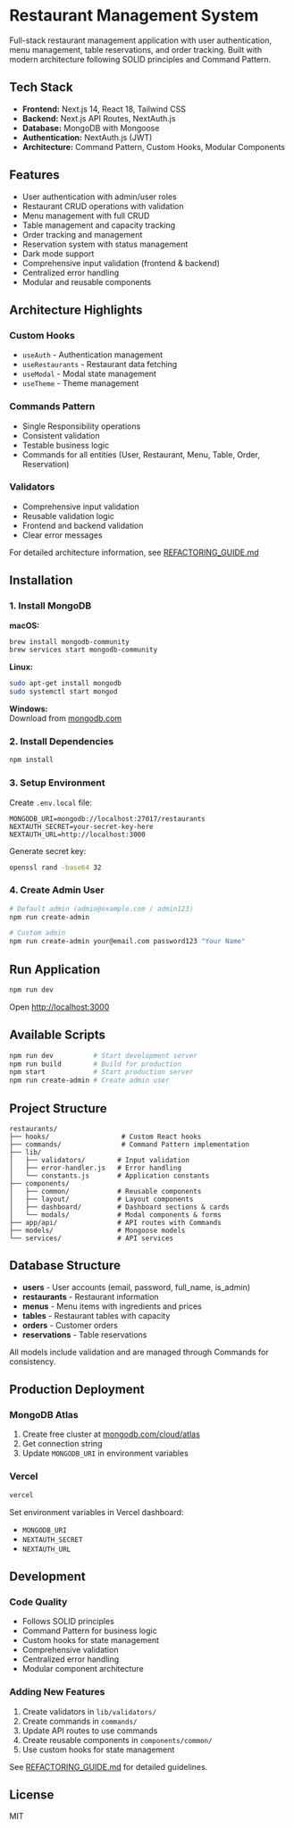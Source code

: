 # Restaurant Management System

Full-stack restaurant management application with user authentication, menu management, table reservations, and order tracking. Built with modern architecture following SOLID principles and Command Pattern.

## Tech Stack

-   **Frontend:** Next.js 14, React 18, Tailwind CSS
-   **Backend:** Next.js API Routes, NextAuth.js
-   **Database:** MongoDB with Mongoose
-   **Authentication:** NextAuth.js (JWT)
-   **Architecture:** Command Pattern, Custom Hooks, Modular Components

## Features

-   User authentication with admin/user roles
-   Restaurant CRUD operations with validation
-   Menu management with full CRUD
-   Table management and capacity tracking
-   Order tracking and management
-   Reservation system with status management
-   Dark mode support
-   Comprehensive input validation (frontend & backend)
-   Centralized error handling
-   Modular and reusable components

## Architecture Highlights

### Custom Hooks

-   `useAuth` - Authentication management
-   `useRestaurants` - Restaurant data fetching
-   `useModal` - Modal state management
-   `useTheme` - Theme management

### Commands Pattern

-   Single Responsibility operations
-   Consistent validation
-   Testable business logic
-   Commands for all entities (User, Restaurant, Menu, Table, Order, Reservation)

### Validators

-   Comprehensive input validation
-   Reusable validation logic
-   Frontend and backend validation
-   Clear error messages

For detailed architecture information, see [REFACTORING_GUIDE.md](./REFACTORING_GUIDE.md)

## Installation

### 1. Install MongoDB

**macOS:**

```bash
brew install mongodb-community
brew services start mongodb-community
```

**Linux:**

```bash
sudo apt-get install mongodb
sudo systemctl start mongod
```

**Windows:**  
Download from [mongodb.com](https://www.mongodb.com/try/download/community)

### 2. Install Dependencies

```bash
npm install
```

### 3. Setup Environment

Create `.env.local` file:

```env
MONGODB_URI=mongodb://localhost:27017/restaurants
NEXTAUTH_SECRET=your-secret-key-here
NEXTAUTH_URL=http://localhost:3000
```

Generate secret key:

```bash
openssl rand -base64 32
```

### 4. Create Admin User

```bash
# Default admin (admin@example.com / admin123)
npm run create-admin

# Custom admin
npm run create-admin your@email.com password123 "Your Name"
```

## Run Application

```bash
npm run dev
```

Open [http://localhost:3000](http://localhost:3000)

## Available Scripts

```bash
npm run dev          # Start development server
npm run build        # Build for production
npm start            # Start production server
npm run create-admin # Create admin user
```

## Project Structure

```
restaurants/
├── hooks/                  # Custom React hooks
├── commands/               # Command Pattern implementation
├── lib/
│   ├── validators/        # Input validation
│   ├── error-handler.js   # Error handling
│   └── constants.js       # Application constants
├── components/
│   ├── common/            # Reusable components
│   ├── layout/            # Layout components
│   ├── dashboard/         # Dashboard sections & cards
│   └── modals/            # Modal components & forms
├── app/api/               # API routes with Commands
├── models/                # Mongoose models
└── services/              # API services
```

## Database Structure

-   **users** - User accounts (email, password, full_name, is_admin)
-   **restaurants** - Restaurant information
-   **menus** - Menu items with ingredients and prices
-   **tables** - Restaurant tables with capacity
-   **orders** - Customer orders
-   **reservations** - Table reservations

All models include validation and are managed through Commands for consistency.

## Production Deployment

### MongoDB Atlas

1. Create free cluster at [mongodb.com/cloud/atlas](https://www.mongodb.com/cloud/atlas)
2. Get connection string
3. Update `MONGODB_URI` in environment variables

### Vercel

```bash
vercel
```

Set environment variables in Vercel dashboard:

-   `MONGODB_URI`
-   `NEXTAUTH_SECRET`
-   `NEXTAUTH_URL`

## Development

### Code Quality

-   Follows SOLID principles
-   Command Pattern for business logic
-   Custom hooks for state management
-   Comprehensive validation
-   Centralized error handling
-   Modular component architecture

### Adding New Features

1. Create validators in `lib/validators/`
2. Create commands in `commands/`
3. Update API routes to use commands
4. Create reusable components in `components/common/`
5. Use custom hooks for state management

See [REFACTORING_GUIDE.md](./REFACTORING_GUIDE.md) for detailed guidelines.

## License

MIT

